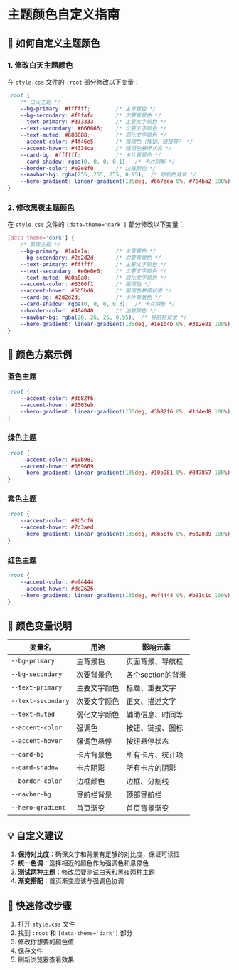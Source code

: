 # 主题颜色自定义指南

## 🎨 如何自定义主题颜色

### 1. 修改白天主题颜色

在 `style.css` 文件的 `:root` 部分修改以下变量：

```css
:root {
    /* 白天主题 */
    --bg-primary: #ffffff;        /* 主背景色 */
    --bg-secondary: #f8fafc;      /* 次要背景色 */
    --text-primary: #333333;      /* 主要文字颜色 */
    --text-secondary: #666666;    /* 次要文字颜色 */
    --text-muted: #888888;        /* 弱化文字颜色 */
    --accent-color: #4f46e5;      /* 强调色（按钮、链接等） */
    --accent-hover: #4338ca;      /* 强调色悬停状态 */
    --card-bg: #ffffff;           /* 卡片背景色 */
    --card-shadow: rgba(0, 0, 0, 0.1);  /* 卡片阴影 */
    --border-color: #e2e8f0;      /* 边框颜色 */
    --navbar-bg: rgba(255, 255, 255, 0.95);  /* 导航栏背景 */
    --hero-gradient: linear-gradient(135deg, #667eea 0%, #764ba2 100%);  /* 首页渐变 */
}
```

### 2. 修改黑夜主题颜色

在 `style.css` 文件的 `[data-theme='dark']` 部分修改以下变量：

```css
[data-theme='dark'] {
    /* 黑夜主题 */
    --bg-primary: #1a1a1a;        /* 主背景色 */
    --bg-secondary: #2d2d2d;      /* 次要背景色 */
    --text-primary: #ffffff;      /* 主要文字颜色 */
    --text-secondary: #e0e0e0;    /* 次要文字颜色 */
    --text-muted: #a0a0a0;        /* 弱化文字颜色 */
    --accent-color: #6366f1;      /* 强调色 */
    --accent-hover: #5b5bd6;      /* 强调色悬停状态 */
    --card-bg: #2d2d2d;           /* 卡片背景色 */
    --card-shadow: rgba(0, 0, 0, 0.3);  /* 卡片阴影 */
    --border-color: #404040;      /* 边框颜色 */
    --navbar-bg: rgba(26, 26, 26, 0.95);  /* 导航栏背景 */
    --hero-gradient: linear-gradient(135deg, #1e1b4b 0%, #312e81 100%);  /* 首页渐变 */
}
```

## 🌈 颜色方案示例

### 蓝色主题
```css
:root {
    --accent-color: #3b82f6;
    --accent-hover: #2563eb;
    --hero-gradient: linear-gradient(135deg, #3b82f6 0%, #1d4ed8 100%);
}
```

### 绿色主题
```css
:root {
    --accent-color: #10b981;
    --accent-hover: #059669;
    --hero-gradient: linear-gradient(135deg, #10b981 0%, #047857 100%);
}
```

### 紫色主题
```css
:root {
    --accent-color: #8b5cf6;
    --accent-hover: #7c3aed;
    --hero-gradient: linear-gradient(135deg, #8b5cf6 0%, #6d28d9 100%);
}
```

### 红色主题
```css
:root {
    --accent-color: #ef4444;
    --accent-hover: #dc2626;
    --hero-gradient: linear-gradient(135deg, #ef4444 0%, #b91c1c 100%);
}
```

## 🎯 颜色变量说明

| 变量名 | 用途 | 影响元素 |
|--------|------|----------|
| `--bg-primary` | 主背景色 | 页面背景、导航栏 |
| `--bg-secondary` | 次要背景色 | 各个section的背景 |
| `--text-primary` | 主要文字颜色 | 标题、重要文字 |
| `--text-secondary` | 次要文字颜色 | 正文、描述文字 |
| `--text-muted` | 弱化文字颜色 | 辅助信息、时间等 |
| `--accent-color` | 强调色 | 按钮、链接、图标 |
| `--accent-hover` | 强调色悬停 | 按钮悬停状态 |
| `--card-bg` | 卡片背景色 | 所有卡片、统计项 |
| `--card-shadow` | 卡片阴影 | 所有卡片的阴影 |
| `--border-color` | 边框颜色 | 边框、分割线 |
| `--navbar-bg` | 导航栏背景 | 顶部导航栏 |
| `--hero-gradient` | 首页渐变 | 首页背景渐变 |

## 💡 自定义建议

1. **保持对比度**：确保文字和背景有足够的对比度，保证可读性
2. **统一色调**：选择相近的颜色作为强调色和悬停色
3. **测试两种主题**：修改后要测试白天和黑夜两种主题
4. **渐变搭配**：首页渐变应该与强调色协调

## 🔧 快速修改步骤

1. 打开 `style.css` 文件
2. 找到 `:root` 和 `[data-theme='dark']` 部分
3. 修改你想要的颜色值
4. 保存文件
5. 刷新浏览器查看效果
